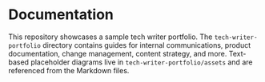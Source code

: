 # Documentation

This repository showcases a sample tech writer portfolio. The `tech-writer-portfolio` directory contains guides for internal communications, product documentation, change management, content strategy, and more. Text-based placeholder diagrams live in `tech-writer-portfolio/assets` and are referenced from the Markdown files.
